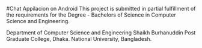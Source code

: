 #Chat Appilacion on Android
This project is submitted in partial fulfillment of the requirements for the Degree - Bachelors of Science in Computer Science and Engineering.

Department of Computer Science and Engineering
Shaikh Burhanuddin Post Graduate College, Dhaka.
National University, Bangladesh.
